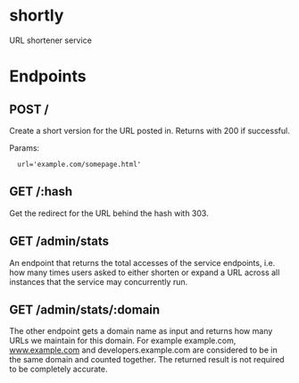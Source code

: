 shortly
=======

URL shortener service

# Endpoints

## POST /

Create a short version for the URL posted in. Returns with 200 if successful.

Params:
```
  url='example.com/somepage.html'
```

## GET /:hash

Get the redirect for the URL behind the hash with 303.

## GET /admin/stats

An endpoint that returns the total accesses of the service endpoints, i.e. how many times users asked to either shorten or expand a URL across all instances that the service may concurrently run.

## GET /admin/stats/:domain

The other endpoint gets a domain name as input and returns how many URLs we maintain for this domain.
For example example.com, www.example.com and developers.example.com are considered to be in the same domain and counted together. The returned result is not required to be completely accurate.
